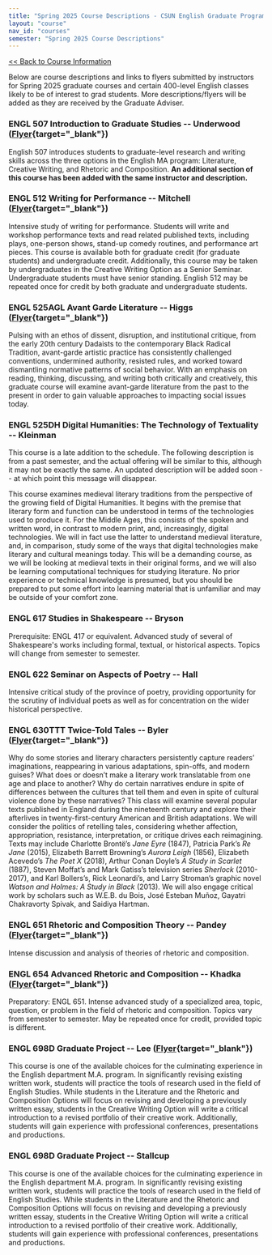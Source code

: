 ```yaml
---
title: "Spring 2025 Course Descriptions - CSUN English Graduate Program"
layout: "course"
nav_id: "courses"
semester: "Spring 2025 Course Descriptions"
---
```


<div class="mt-3 mb-3">
    <a class="btn btn-sm btn-primary" role="button" href="/courses/spring-2025">&lt;&lt; Back to Course Information</a>
</div>

Below are course descriptions and links to flyers submitted by instructors for Spring 2025 graduate courses and certain 400-level English classes likely to be of interest to grad students. More descriptions/flyers will be added as they are received by the Graduate Adviser.

### ENGL 507 Introduction to Graduate Studies -- Underwood ([Flyer](/flyers/ENGL507.pdf){target="_blank"})

English 507 introduces students to graduate-level research and writing skills across the three options in the English MA program: Literature, Creative Writing, and Rhetoric and Composition. **An additional section of this course has been added with the same instructor and description.**

### ENGL 512 Writing for Performance -- Mitchell ([Flyer](/flyers/ENGL512.pdf){target="_blank"})

Intensive study of writing for performance. Students will write and workshop performance texts and read related published texts, including plays, one-person shows, stand-up comedy routines, and performance art pieces. This course is available both for graduate credit (for graduate students) and undergraduate credit. Additionally, this course may be taken by undergraduates in the Creative Writing Option as a Senior Seminar. Undergraduate students must have senior standing. English 512 may be repeated once for credit by both graduate and undergraduate students.

### ENGL 525AGL Avant Garde Literature -- Higgs ([Flyer](/flyers/ENGL525AGL.pdf){target="_blank"})

Pulsing with an ethos of dissent, disruption, and institutional critique, from the early 20th century Dadaists to the contemporary Black Radical Tradition, avant-garde artistic practice has consistently challenged conventions, undermined authority, resisted rules, and worked toward dismantling normative patterns of social behavior. With an emphasis on reading, thinking, discussing, and writing both critically and creatively, this graduate course will examine avant-garde literature from the past to the present in order to gain valuable approaches to impacting social issues today.

### ENGL 525DH Digital Humanities: The Technology of Textuality -- Kleinman

This course is a late addition to the schedule. The following description is from a past semester, and the actual offering will be similar to this, although it may not be exactly the same. An updated description will be added soon -- at which point this message will disappear.

This course examines medieval literary traditions from the perspective of the growing field of Digital Humanities. It begins with the premise that literary form and function can be understood in terms of the technologies used to produce it. For the Middle Ages, this consists of the spoken and written word, in contrast to modern print, and, increasingly, digital technologies. We will in fact use the latter to understand medieval literature, and, in comparison, study some of the ways that digital technologies make literary and cultural meanings today. This will be a demanding course, as we will be looking at medieval texts in their original forms, and we will also be learning computational techniques for studying literature. No prior experience or technical knowledge is presumed, but you should be prepared to put some effort into learning material that is unfamiliar and may be outside of your comfort zone.

### ENGL 617 Studies in Shakespeare -- Bryson

Prerequisite: ENGL 417 or equivalent. Advanced study of several of Shakespeare's works including formal, textual, or historical aspects. Topics will change from semester to semester.

### ENGL 622 Seminar on Aspects of Poetry -- Hall

Intensive critical study of the province of poetry, providing opportunity for the scrutiny of individual poets as well as for concentration on the wider historical perspective.

### ENGL 630TTT Twice-Told Tales -- Byler ([Flyer](/flyers/ENGL630TTT.pdf){target="_blank"})

Why do some stories and literary characters persistently capture readers’ imaginations, reappearing in various adaptations, spin-offs, and modern guises? What does or doesn’t make a literary work translatable from one age and place to another? Why do certain narratives endure in spite of differences between the cultures that tell them and even in spite of cultural violence done by these narratives? This class will examine several popular texts published in England during the nineteenth century and explore their afterlives in twenty-first-century American and British adaptations. We will consider the politics of retelling tales, considering whether affection, appropriation, resistance, interpretation, or critique drives each reimagining. Texts may include Charlotte Brontë’s _Jane Eyre_ (1847), Patricia Park’s _Re Jane_ (2015), Elizabeth Barrett Browning’s _Aurora Leigh_ (1856), Elizabeth Acevedo’s _The Poet X_ (2018), Arthur Conan Doyle’s _A Study in Scarlet_ (1887), Steven Moffat’s and Mark Gatiss’s television series _Sherlock_ (2010-2017), and Karl Bollers’s, Rick Leonardi’s, and Larry Stroman’s graphic novel _Watson and Holmes: A Study in Black_ (2013). We will also engage critical work by scholars such as W.E.B. du Bois, José Esteban Muñoz, Gayatri Chakravorty Spivak, and Saidiya Hartman.

### ENGL 651 Rhetoric and Composition Theory -- Pandey ([Flyer](flyers/ENGL651.pdf){target="_blank"})

Intense discussion and analysis of theories of rhetoric and composition.

### ENGL 654 Advanced Rhetoric and Composition -- Khadka ([Flyer](/flyers/ENGL654.pdf){target="_blank"})

Preparatory: ENGL 651. Intense advanced study of a specialized area, topic, question, or problem in the field of rhetoric and composition. Topics vary from semester to semester. May be repeated once for credit, provided topic is different.

### ENGL 698D Graduate Project -- Lee ([Flyer](flyers/ENGL698D-01.pdf){target="_blank"})

This course is one of the available choices for the culminating experience in the English department M.A. program. In significantly revising existing written work, students will practice the tools of research used in the field of English Studies. While students in the Literature and the Rhetoric and Composition Options will focus on revising and developing a previously written essay, students in the Creative Writing Option will write a critical introduction to a revised portfolio of their creative work. Additionally, students will gain experience with professional conferences, presentations and productions.

### ENGL 698D Graduate Project -- Stallcup

This course is one of the available choices for the culminating experience in the English department M.A. program. In significantly revising existing written work, students will practice the tools of research used in the field of English Studies. While students in the Literature and the Rhetoric and Composition Options will focus on revising and developing a previously written essay, students in the Creative Writing Option will write a critical introduction to a revised portfolio of their creative work. Additionally, students will gain experience with professional conferences, presentations and productions.
